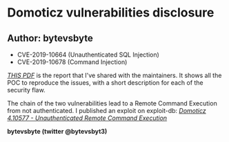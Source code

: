 # Domoticz vulnerabilities disclosure

## Author: bytevsbyte

* CVE-2019-10664 (Unauthenticated SQL Injection)
* CVE-2019-10678 (Command Injection)

[_THIS PDF_](./Report_Domoticz.pdf) is the report that I've shared with the maintainers. It shows all the POC to reproduce the issues, with a short description for each of the security flaw.

The chain of the two vulnerabilities lead to a Remote Command Execution from not authenticated. I published an exploit on exploit-db: [_Domoticz 4.10577 - Unauthenticated Remote Command Execution_](https://www.exploit-db.com/exploits/46773)

__bytevsbyte (twitter @bytevsbyt3)__
